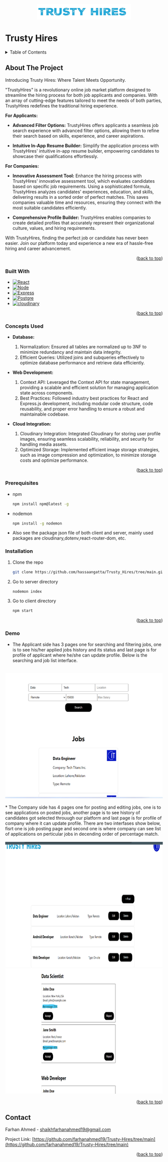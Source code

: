 <!-- PROJECT LOGO -->
<br />
<div align="center">
  <a href="https://github.com/hassaangatta/Trusty_Hires/tree/main">
    <img src="client/src/Images/trustyhires.png" alt="Logo" width="300" height="50">
  </a>
</div>

<a name="readme-top"></a>

# Trusty Hires

<!-- TABLE OF CONTENTS -->
<details>
  <summary>Table of Contents</summary>
  <ol>
    <li><a href="#about-the-project">About The Project</a></li>
    <li><a href="#built-with">Built With</a></li>
    <li><a href="#concepts-used">Concepts Used</a></li>
    <li><a href="#prerequisites">Prerequisites</a></li>
    <li><a href="#installation">Installation</a></li>
    <li><a href="#demo">Demo</a></li>
    <li><a href="#contact">Contact</a></li>
  </ol>
</details>



<!-- ABOUT THE PROJECT -->
## About The Project
Introducing Trusty Hires: Where Talent Meets Opportunity.

"TrustyHires" is a revolutionary online job market platform designed to streamline the hiring process for both job applicants and companies. With an array of cutting-edge features tailored to meet the needs of both parties, TrustyHires redefines the traditional hiring experience.

<b>For Applicants: </b>

* <b>Advanced Filter Options:</b>
TrustyHires offers applicants a seamless job search experience with advanced filter options, allowing them to refine their search based on skills, experience, and career aspirations.

* <b>Intuitive In-App Resume Builder:</b>
Simplify the application process with TrustyHires' intuitive in-app resume builder, empowering candidates to showcase their qualifications effortlessly.

<b>For Companies:</b>

* <b>Innovative Assessment Tool:</b>
Enhance the hiring process with TrustyHires' innovative assessment tool, which evaluates candidates based on specific job requirements. Using a sophisticated formula, TrustyHires analyzes candidates' experiences, education, and skills, delivering results in a sorted order of perfect matches. This saves companies valuable time and resources, ensuring they connect with the most suitable candidates efficiently.

* <b>Comprehensive Profile Builder:</b>
TrustyHires enables companies to create detailed profiles that accurately represent their organizational culture, values, and hiring requirements.

With TrustyHires, finding the perfect job or candidate has never been easier. Join our platform today and experience a new era of hassle-free hiring and career advancement.

<p align="right">(<a href="#readme-top">back to top</a>)</p>



### Built With

* [![React][React.js]][React-url]
* [![Node][Node.js]][Node-url]
* [![Express][Express.js]][Express-url]
* [![Postgre][PostgreSQL]][Postgre-url]
* [![cloudinary][cloudinary_shield]][cloudinary-url]


<p align="right">(<a href="#readme-top">back to top</a>)</p>

### Concepts Used

* <b>Database:</b>
  1. Normalization: Ensured all tables are normalized up to 3NF to minimize redundancy and maintain data integrity.
  2. Efficient Queries: Utilized joins and subqueries effectively to optimize database performance and retrieve data efficiently.

* <b>Web Development:</b>
  1. Context API: Leveraged the Context API for state management, providing a scalable and efficient solution for managing application state across components.
  2. Best Practices: Followed industry best practices for React and Express.js development, including modular code structure, code reusability, and proper error handling to ensure a robust and maintainable codebase.

* <b>Cloud Integration:</b>
  1. Cloudinary Integration: Integrated Cloudinary for storing user profile images, ensuring seamless scalability, reliability, and security for handling media assets.
  2. Optimized Storage: Implemented efficient image storage strategies, such as image compression and optimization, to minimize storage costs and optimize performance.


<p align="right">(<a href="#readme-top">back to top</a>)</p>

### Prerequisites



* npm
  ```sh
  npm install npm@latest -g
  ```
* nodemon
  ```sh
  npm install -g nodemon
  ```

* Also see the package json file of both client and server, mainly used packages are cloudinary,dotenv,react-router-dom, etc.


### Installation

1. Clone the repo
   ```sh
   git clone https://github.com/hassaangatta/Trusty_Hires/tree/main.git
   ```
2. Go to server directory
   ```sh
   nodemon index
   ```
3. Go to client directory
   ```sh
   npm start
   ```

<p align="right">(<a href="#readme-top">back to top</a>)</p>

### Demo

* The Applicant side has 3 pages one for searching and filtering jobs, one is to see his/her applied jobs history and its status and last page is for profile of applicant where he/she can update profile. Below is the searching and job list interface.</br></br>


<div align="center">
  <img src="Demo Screenshots/Search.png" alt="search" width="700" height="400">
</div>

</br>
* The Company side has 4 pages one for posting and editing jobs, one is to see applications on posted jobs, another page is to see history of candidates got selected throuugh our platform and last page is for profile of company where it can update profile. There are two interfases show below, fisrt one is job posting page and second one is where company can see list of applications on perticular jobs in decending order of percentage match.</br></br>


<div align="center">
  <img src="Demo Screenshots/Posting job.png" alt="job post" width="700" height="400">
</div>
<div align="center">
  <img src="Demo Screenshots/Applications.png" alt="applications" width="700" height="400">
</div>

<p align="right">(<a href="#readme-top">back to top</a>)</p>


<!-- CONTACT -->
## Contact

Farhan Ahmed - shaikhfarhanahmed19@gmail.com

Project Link: [https://github.com/farhanahmed19/Trusty-Hires/tree/main](https://github.com/farhanahmed19/Trusty-Hires/tree/main)

<p align="right">(<a href="#readme-top">back to top</a>)</p>


[React.js]: https://img.shields.io/badge/React-20232A?style=for-the-badge&logo=react&logoColor=61DAFB
[React-url]: https://reactjs.org/
[Node.js]: https://img.shields.io/badge/Node.js-43853D?style=for-the-badge&logo=node.js&logoColor=white
[Node-url]: https://nodejs.org/en
[Express.js]: https://img.shields.io/badge/Express.js-404D59?style=for-the-badge
[Express-url]: https://expressjs.com/
[PostgreSQL]: https://img.shields.io/badge/PostgreSQL-316192?style=for-the-badge&logo=postgresql&logoColor=white
[Postgre-url]: https://www.postgresql.org/
[cloudinary_shield]: https://camo.githubusercontent.com/00e341094ba817981b92795f98fa43fcf58a17d2041f3706d616755b7a863952/68747470733a2f2f696d672e736869656c64732e696f2f7374617469632f76313f7374796c653d666f722d7468652d6261646765266d6573736167653d436c6f7564696e61727926636f6c6f723d333434384335266c6f676f3d436c6f7564696e617279266c6f676f436f6c6f723d464646464646266c6162656c3d
[cloudinary-url]: https://cloudinary.com/
